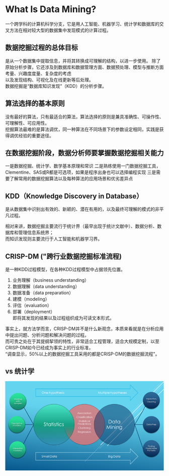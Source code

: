 # What Is Data Mining? 

一个跨学科的计算机科学分支，它是用人工智能、机器学习、统计学和数据库的交叉方法在相对较大型的数据集中发现模式的计算过程。  

## 数据挖掘过程的总体目标

是从一个数据集中提取信息，并将其转换成可理解的结构，以进一步使用。
除了原始分析步骤，它还涉及到数据库和数据管理方面、数据预处理、模型与推断方面考量、兴趣度度量、复杂度的考虑  
以及发现结构、可视化及在线更新等后处理。  
数据挖掘是“数据库知识发现”（KDD）的分析步骤。  

## 算法选择的基本原则  

没有最好的算法，只有最适合的算法，算法选择的原则是兼具准确性、可操作性、可理解性、可应用性。  
挖掘算法最难的是算法调优，同一种算法在不同场景下的参数设定相同，实践是获得调优经验的重要途径。  
    
## 在数据挖掘阶段，数据分析师要掌握数据挖掘相关能力  

一是数据挖掘、统计学、数学基本原理和常识
二是熟练使用一门数据挖掘工具，Clementine、SAS或R都是可选项，如果是程序出身也可以选择编程实现
三是需要了解常用的数据挖掘算法以及每种算法的应用场景和优劣差异点

## KDD（Knowledge Discovery in Database）  

是从数据集中识别出有效的、新颖的、潜在有用的，以及最终可理解的模式的非平凡过程。  

相对来讲，数据挖掘主要流行于统计界（最早出现于统计文献中）、数据分析、数据库和管理信息系统界；  
而知识发现则主要流行于人工智能和机器学习界。  

## CRISP-DM ("跨行业数据挖掘标准流程)  

是一种KDD过程模型，在各种KDD过程模型中占据领先位置。  

1. 业务理解（business understanding）  
2. 数据理解（data understanding）  
3. 数据准备（data preparation）  
4. 建模（modeling）  
5. 评估（evaluation）  
6. 部署（deployment）  
  即将其发现的结果以及过程组织成为可读文本形式。  

事实上，就方法学而言，CRISP-DM并不是什么新观念，本质来看就是在分析应用中提出问题、分析问题和解决问题的过程。  
而可贵之处在于其提纲挈领的特性，非常适合工程管理，适合大规模定制，以至CRISP-DM如今已经成为事实上的行业标准，  
“调查显示，50%以上的数据挖掘工具采用的都是CRISP-DM的数据挖掘流程"。  


##  vs 统计学

![Data Mining vs Statistics in One Picture](_pic/data-mining-vs-statistics.png)

